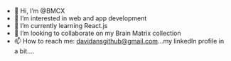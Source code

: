 - 👋 Hi, I’m @BMCX
- 👀 I’m interested in web and app development
- 🌱 I’m currently learning React.js
- 💞️ I’m looking to collaborate on my Brain Matrix collection
- 📫 How to reach me: davidansgithub@gmail.com...my linkedIn profile in a bit....

<!---
BMCX/BMCX is a ✨ special ✨ repository because its `README.md` (this file) appears on your GitHub profile.
You can click the Preview link to take a look at your changes.
--->
